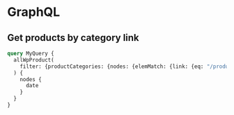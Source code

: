 # GraphQL


## Get products by category link

```graphql
query MyQuery {
  allWpProduct(
    filter: {productCategories: {nodes: {elemMatch: {link: {eq: "/product-category/konsole/"}}}}}
  ) {
    nodes {
      date
    }
  }
}
```